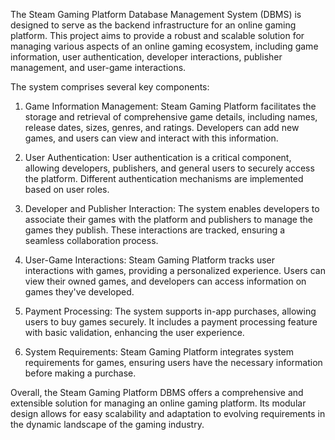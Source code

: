 The Steam Gaming Platform Database Management System (DBMS) is designed to serve as the backend infrastructure for an online gaming platform. This project aims to provide a robust and scalable solution for managing various aspects of an online gaming ecosystem, including game information, user authentication, developer interactions, publisher management, and user-game interactions.

The system comprises several key components:

1.	Game Information Management: Steam Gaming Platform facilitates the storage and retrieval of comprehensive game details, including names, release dates, sizes, genres, and ratings. Developers can add new games, and users can view and interact with this information.

2.	User Authentication: User authentication is a critical component, allowing developers, publishers, and general users to securely access the platform. Different authentication mechanisms are implemented based on user roles.

3.	Developer and Publisher Interaction: The system enables developers to associate their games with the platform and publishers to manage the games they publish. These interactions are tracked, ensuring a seamless collaboration process.

4.	User-Game Interactions: Steam Gaming Platform tracks user interactions with games, providing a personalized experience. Users can view their owned games, and developers can access information on games they've developed.

5.	Payment Processing: The system supports in-app purchases, allowing users to buy games securely. It includes a payment processing feature with basic validation, enhancing the user experience.

6.	System Requirements: Steam Gaming Platform integrates system requirements for games, ensuring users have the necessary information before making a purchase.

Overall, the Steam Gaming Platform DBMS offers a comprehensive and extensible solution for managing an online gaming platform. Its modular design allows for easy scalability and adaptation to evolving requirements in the dynamic landscape of the gaming industry. 
